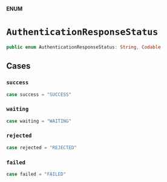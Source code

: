 **ENUM**

# `AuthenticationResponseStatus`

```swift
public enum AuthenticationResponseStatus: String, Codable
```

## Cases
### `success`

```swift
case success = "SUCCESS"
```

### `waiting`

```swift
case waiting = "WAITING"
```

### `rejected`

```swift
case rejected = "REJECTED"
```

### `failed`

```swift
case failed = "FAILED"
```
